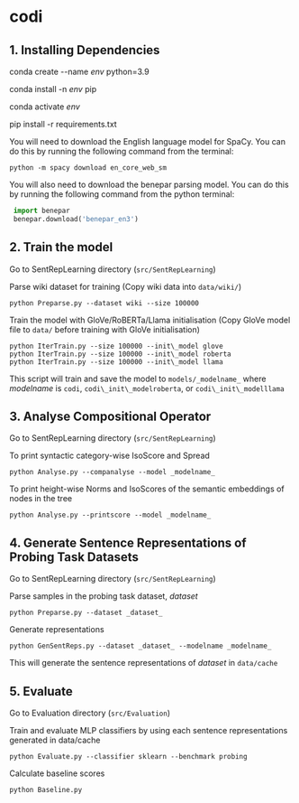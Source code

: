 # codi

## 1. Installing Dependencies
conda create --name _env_ python=3.9

conda install -n _env_ pip

conda activate _env_

pip install -r requirements.txt

You will need to download the English language model for SpaCy. You can do this by running the following command from the terminal:

`python -m spacy download en_core_web_sm`

You will also need to download the benepar parsing model. You can do this by running the following command from the python terminal:


```python
 import benepar
 benepar.download('benepar_en3')
```

## 2. Train the model

Go to SentRepLearning directory (`src/SentRepLearning`) 

Parse wiki dataset for training (Copy wiki data into `data/wiki/`)

```
python Preparse.py --dataset wiki --size 100000
```

Train the model with GloVe/RoBERTa/Llama initialisation (Copy GloVe model file to `data/` before training with GloVe initialisation)

```
python IterTrain.py --size 100000 --init\_model glove
python IterTrain.py --size 100000 --init\_model roberta
python IterTrain.py --size 100000 --init\_model llama
```

This script will train and save the model to `models/_modelname_` where _modelname_ is `codi`, `codi\_init\_modelroberta`, or `codi\_init\_modelllama` 

## 3. Analyse Compositional Operator

Go to SentRepLearning directory (`src/SentRepLearning`) 

To print syntactic category-wise IsoScore and Spread 
```
python Analyse.py --companalyse --model _modelname_
```

To print height-wise Norms and IsoScores of the semantic embeddings of nodes in the tree
```
python Analyse.py --printscore --model _modelname_
```

## 4. Generate Sentence Representations of Probing Task Datasets

Go to SentRepLearning directory (`src/SentRepLearning`) 

Parse samples in the probing task dataset, _dataset_
```
python Preparse.py --dataset _dataset_
```

Generate representations
```
python GenSentReps.py --dataset _dataset_ --modelname _modelname_ 
```
This will generate the sentence representations of _dataset_ in `data/cache`


## 5. Evaluate

Go to Evaluation directory (`src/Evaluation`)

Train and evaluate MLP classifiers by using each sentence representations generated in data/cache
```
python Evaluate.py --classifier sklearn --benchmark probing
```

Calculate baseline scores
```
python Baseline.py
```
 
